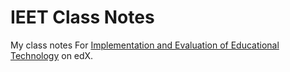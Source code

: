 IEET Class Notes
================

My class notes For [Implementation and Evaluation of Educational Technology](https://www.edx.org/course/implementation-evaluation-educational-mitx-11-133x-0) on edX.
